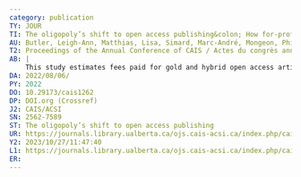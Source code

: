 ```yaml
---
category: publication
TY: JOUR
TI: The oligopoly’s shift to open access publishing&colon; How for-profit publishers benefit from gold and hybrid article processing charges
AU: Butler, Leigh-Ann, Matthias, Lisa, Simard, Marc-André, Mongeon, Phil, and Haustein, Stefanie
T2: Proceedings of the Annual Conference of CAIS / Actes du congrès annuel de l'ACSI
AB: |
    This study estimates fees paid for gold and hybrid open access articles in journals published by the oligopoly of academic publishers, which acknowledge funding from the Canadian Tri-Agency. It employs bibliometric methods using data from Web of Science, Unpaywall, open datasets of article processing charges list prices as well as historical fees retrieved via the Internet Archive Wayback Machine for journals published by Elsevier, Springer-Nature, Wiley, Sage and Taylor & Francis to estimate article processing charges for open access articles published between 2015 and 2018 that acknowledge funding from the Canadian Federal funding agencies CIHR, NSERC, and SSHRC, as well as grants jointly administered by the Tri-Agency. During the four-year period analyzed, a total of 6,892 gold and 4,097 hybrid articles that acknowledge Tri-Agency funding were identified, for which the total list prices amount to $US 27.6 million.
DA: 2022/08/06/
PY: 2022
DO: 10.29173/cais1262
DP: DOI.org (Crossref)
J2: CAIS/ACSI
SN: 2562-7589
ST: The oligopoly’s shift to open access publishing
UR: https://journals.library.ualberta.ca/ojs.cais-acsi.ca/index.php/cais-asci/article/view/1262
Y2: 2023/10/27/11:47:40
L1: https://journals.library.ualberta.ca/ojs.cais-acsi.ca/index.php/cais-asci/article/download/1262/1195
ER: 
---
```

